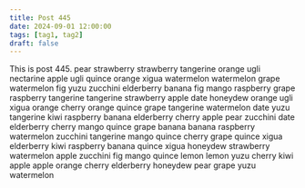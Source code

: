 ```yaml
---
title: Post 445
date: 2024-09-01 12:00:00
tags: [tag1, tag2]
draft: false
---
```

This is post 445.
pear
strawberry
strawberry
tangerine
orange
ugli
nectarine
apple
ugli
quince
orange
xigua
watermelon
watermelon
grape
watermelon
fig
yuzu
zucchini
elderberry
banana
fig
mango
raspberry
grape
raspberry
tangerine
tangerine
strawberry
apple
date
honeydew
orange
ugli
xigua
orange
cherry
orange
quince
grape
tangerine
watermelon
date
yuzu
tangerine
kiwi
raspberry
banana
elderberry
cherry
apple
pear
zucchini
date
elderberry
cherry
mango
quince
grape
banana
banana
raspberry
watermelon
zucchini
tangerine
mango
quince
cherry
grape
quince
xigua
elderberry
kiwi
raspberry
banana
quince
xigua
honeydew
strawberry
watermelon
apple
zucchini
fig
mango
quince
lemon
lemon
yuzu
cherry
kiwi
apple
apple
orange
cherry
elderberry
honeydew
pear
grape
yuzu
watermelon

